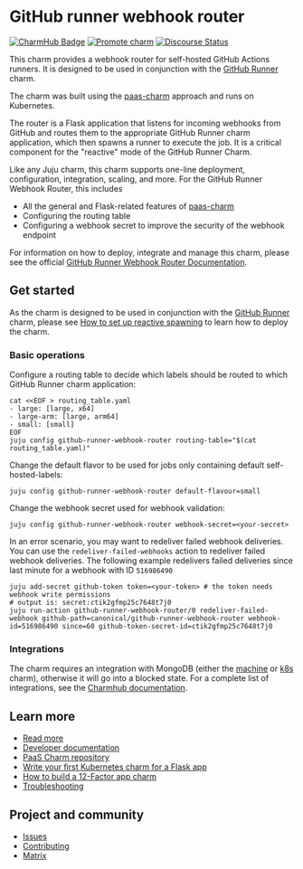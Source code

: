 <!-- vale Canonical.007-Headings-sentence-case = NO -->
# GitHub runner webhook router
<!-- vale Canonical.007-Headings-sentence-case = YES -->

[![CharmHub Badge](https://charmhub.io/github-runner-webhook-router/badge.svg)](https://charmhub.io/github-runner-webhook-router)
[![Promote charm](https://github.com/canonical/github-runner-webhook-router/actions/workflows/promote_charm.yaml/badge.svg)](https://github.com/canonical/github-runner-webhook-router/actions/workflows/promote_charm.yaml)
[![Discourse Status](https://img.shields.io/discourse/status?server=https%3A%2F%2Fdiscourse.charmhub.io&style=flat&label=CharmHub%20Discourse)](https://discourse.charmhub.io)

This charm provides a webhook router for self-hosted GitHub Actions runners. 
It is designed to be used in conjunction with the [GitHub Runner](https://github.com/canonical/github-runner-operator) charm.

The charm was built using the [paas-charm](https://github.com/canonical/paas-charm)  approach and runs on Kubernetes.

The router is a Flask application that listens for incoming webhooks from GitHub and routes them 
to the appropriate GitHub Runner charm application, which then spawns a runner to execute the job.
It is a critical component for the "reactive" mode of the GitHub Runner Charm.

Like any Juju charm, this charm supports one-line deployment, configuration, integration, scaling, and more.
For the GitHub Runner Webhook Router, this includes

* All the general and Flask-related features of [paas-charm](https://github.com/canonical/paas-charm)
* Configuring the routing table
* Configuring a webhook secret to improve the security of the webhook endpoint

For information on how to deploy, integrate and manage this charm, please see the official
[GitHub Runner Webhook Router Documentation](https://charmhub.io/github-runner-webhook-router).

## Get started
As the charm is designed to be used in conjunction with the [GitHub Runner](https://github.com/canonical/github-runner-operator) charm,
please see [How to set up reactive spawning](https://charmhub.io/github-runner/docs/how-to-reactive) to learn how to deploy the charm.


### Basic operations

Configure a routing table to decide which labels should be routed to which GitHub Runner charm application:

```shell
cat <<EOF > routing_table.yaml
- large: [large, x64]
- large-arm: [large, arm64]
- small: [small]
EOF
juju config github-runner-webhook-router routing-table="$(cat routing_table.yaml)"
```

Change the default flavor to be used for jobs only containing default self-hosted-labels:

```shell
juju config github-runner-webhook-router default-flavour=small
```

Change the webhook secret used for webhook validation:

```shell
juju config github-runner-webhook-router webhook-secret=<your-secret>
```

In an error scenario, you may want to redeliver failed webhook deliveries. You can use
the `redeliver-failed-webhooks` action to redeliver failed webhook deliveries. The following 
example redelivers failed deliveries since last minute for a webhook with ID `516986490`

```shell
juju add-secret github-token token=<your-token> # the token needs webhook write permissions
# output is: secret:ctik2gfmp25c7648t7j0
juju run-action github-runner-webhook-router/0 redeliver-failed-webhook github-path=canonical/github-runner-webhook-router webhook-id=516986490 since=60 github-token-secret-id=ctik2gfmp25c7648t7j0
```

### Integrations

The charm requires an integration with MongoDB (either the [machine](https://charmhub.io/mongodb)
or [k8s](https://charmhub.io/mongodb-k8s) charm), otherwise it will go into a blocked state.
For a complete list of integrations, 
see the [Charmhub documentation](https://charmhub.io/github-runner-webhook-router/integrations).


## Learn more
* [Read more](https://charmhub.io/github-runner-webhook-router)
* [Developer documentation](https://github.com/canonical/github-runner-webhook-router/blob/main/CONTRIBUTING.md)
* [PaaS Charm repository](https://github.com/canonical/paas-charm)
* [Write your first Kubernetes charm for a Flask app](https://documentation.ubuntu.com/charmcraft/stable/tutorial/kubernetes-charm-flask/)
* [How to build a 12-Factor app charm](https://documentation.ubuntu.com/charmcraft/stable/howto/manage-web-app-charms/)
* [Troubleshooting](https://matrix.to/#/#12-factor-charms:ubuntu.com)

## Project and community
* [Issues](https://github.com/canonical/github-runner-operator/issues)
* [Contributing](https://charmhub.io/github-runner/docs/how-to-contribute)
* [Matrix](https://matrix.to/#/#charmhub-charmdev:ubuntu.com)
